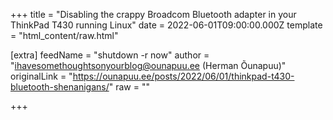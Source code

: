 
+++
title = "Disabling the crappy Broadcom Bluetooth adapter in your ThinkPad T430 running Linux"
date = 2022-06-01T09:00:00.000Z
template = "html_content/raw.html"

[extra]
feedName = "shutdown -r now"
author = "ihavesomethoughtsonyourblog@ounapuu.ee (Herman Õunapuu)"
originalLink = "https://ounapuu.ee/posts/2022/06/01/thinkpad-t430-bluetooth-shenanigans/"
raw = ""

+++

